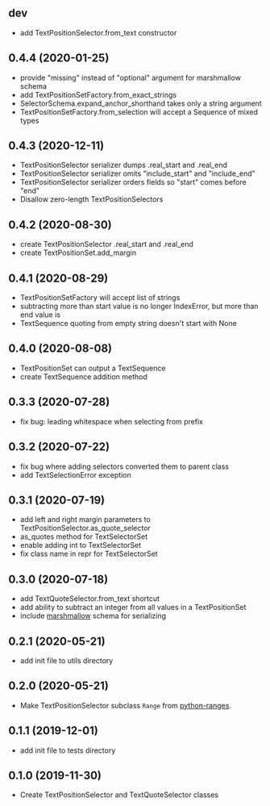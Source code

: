 dev
------------------
- add TextPositionSelector.from_text constructor

0.4.4 (2020-01-25)
------------------
- provide "missing" instead of "optional" argument for marshmallow schema
- add TextPositionSetFactory.from_exact_strings
- SelectorSchema.expand_anchor_shorthand takes only a string argument
- TextPositionSetFactory.from_selection will accept a Sequence of mixed types

0.4.3 (2020-12-11)
------------------
- TextPositionSelector serializer dumps .real_start and .real_end
- TextPositionSelector serializer omits "include_start" and "include_end"
- TextPositionSelector serializer orders fields so "start" comes before "end"
- Disallow zero-length TextPositionSelectors

0.4.2 (2020-08-30)
------------------
- create TextPositionSelector .real_start and .real_end
- create TextPositionSet.add_margin

0.4.1 (2020-08-29)
------------------
- TextPositionSetFactory will accept list of strings
- subtracting more than start value is no longer IndexError, but more than end value is
- TextSequence quoting from empty string doesn't start with None

0.4.0 (2020-08-08)
------------------
- TextPositionSet can output a TextSequence
- create TextSequence addition method

0.3.3 (2020-07-28)
------------------
- fix bug: leading whitespace when selecting from prefix

0.3.2 (2020-07-22)
------------------
- fix bug where adding selectors converted them to parent class
- add TextSelectionError exception

0.3.1 (2020-07-19)
------------------
- add left and right margin parameters to TextPositionSelector.as_quote_selector
- as_quotes method for TextSelectorSet
- enable adding int to TextSelectorSet
- fix class name in repr for TextSelectorSet

0.3.0 (2020-07-18)
------------------
- add TextQuoteSelector.from_text shortcut
- add ability to subtract an integer from all values in a TextPositionSet
- include [marshmallow](https://github.com/marshmallow-code/marshmallow) schema for serializing

0.2.1 (2020-05-21)
------------------
- add init file to utils directory

0.2.0 (2020-05-21)
------------------
- Make TextPositionSelector subclass `Range` from [python-ranges](https://github.com/Superbird11/ranges).

0.1.1 (2019-12-01)
------------------
- add init file to tests directory

0.1.0 (2019-11-30)
------------------
- Create TextPositionSelector and TextQuoteSelector classes
